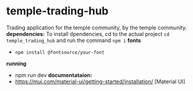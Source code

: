 # temple-trading-hub
Trading application for the temple community, by the temple community.
**dependencies:**
To install dpendencies, cd to the actual project `cd temple_trading_hub` and run the command `npm i`
**fonts**   
- `npm install @fontsource/your-font`

**running**
-   npm run dev
**documentataion:**
- https://mui.com/material-ui/getting-started/installation/ [Material UI]